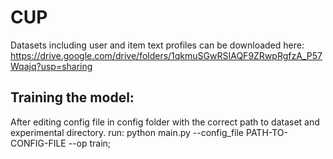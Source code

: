 # CUP

Datasets including user and item text profiles can be downloaded here: https://drive.google.com/drive/folders/1qkmuSGwRSIAQF9ZRwpRgfzA_P57Wqajq?usp=sharing


## Training the model:
After editing config file in config folder with the correct path to dataset and experimental directory.
run: python main.py --config_file PATH-TO-CONFIG-FILE --op train;


